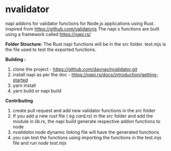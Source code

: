 # nvalidator
napi addons for validator functions for Node.js applications using Rust. inspired from https://github.com/validatorjs
The napi s functions are built using a framework called https://napi.rs/  


**Folder Structure:**
The Rust napi functions will be in the src folder.
test.mjs is the file used to test the exported functions.


**Building :**

1. clone the project - https://github.com/davnav/nvalidator.git
2. install napi as per the doc - https://napi.rs/docs/introduction/getting-started
3. yarn install
4. yarn build or napi build


**Contributing**
1. create pull request and add new validator functions in the _src_ folder 
2. If you add a new _rust_ file ( eg _card.rs_) in the _src_ folder and add the module in _lib.rs_, the napi build generate respective addon functions to node
3. _nvalidator.node_ dynamic linking file will have the generated functions.
4. you can test the functions using importing the functions in the test.mjs file and run _node test.mjs_ 
